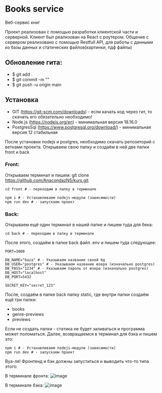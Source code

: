 # Books service

Веб-сервис книг

Проект реализован с помощью разработки клиентской части и серверной. Клиент был реализован на React с роутером. Общение с сервером реализовано с помощью Restfull API, для работы с данными из базы данных и статических файлов(картинки, пдф файлы)

## Oбновление гита:

- $ git add .
- $ git commit -m ""
- $ git push -u origin main

## Установка

- GIT (https://git-scm.com/downloads) - если качать код через гит, то скачать его обязательно необходимо!
- Node.js (https://nodejs.org/en) - минимальная версия 18.16.0 
- PostgresSql (https://www.postgresql.org/download/) - минимальная версия 12 стабильная

После установки nodejs и postgres, необходимо скачать репозиторий с ветками проекта. Открываем свою папку и создаём в ней две папки front и back


### Front:
Открываем терминал и пишем:
git clone https://github.com/AnacondazNS/kurs.git
```
cd front # - переходим в папку в терминале

npm i # - Устанавливаем nodejs-модули (зависимости)
npm run dev # - запускаем проект
```

### Back:
Открываем ещё один терминал в нашей папке и пишем туда для бека:
```
cd back # - переходим в папку в терминале
```

После этого, создаём в папке back файл .env и пишем туда следующее:

```
PORT=3000

DB_NAME="baza" # - Указываем название своей бд
DB_USER="postgres" # - Указываем название юзера (изначально postgres)
DB_PASS="1234" # - Указываем пароль от юзера (изначально postgres)
DB_HOST="localhost"
DB_PORT=5432

SECRET_KEY="secret_123"
```

После, создаём в папке back папку static, где внутри папки создаём ещё три папки:
- books
- genre-previews
- previews

Если не создать папки - статика не будет заливаться и программа может поломаться.
Далее, возвращаемся в терминал для бэка и пишем это:
```
npm i # - Устанавливаем nodejs-модули (зависимости)
npm run dev # - запускаем проект
```


Вуа-ля! Фронтенд и бэк должны запуститься и выводить что-то типа этого:


В терминале фронта:
![image](https://github.com/evyz/book-shop/assets/73714921/95578fda-e242-428e-adbe-1bf010087b4a)

В терминале бэка:
![image](https://github.com/evyz/book-shop/assets/73714921/54caa2b4-4190-4378-9b0d-a79d10c1b2bc)

